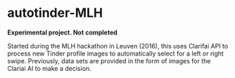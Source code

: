# autotinder-MLH

**Experimental project. Not completed**


Started during the MLH hackathon in Leuven (2016), this uses Clarifai API to process new Tinder profile images to automatically select for
a left or right swipe. Previously, data sets are provided in the form of images for the Clariai AI to make a decision.
